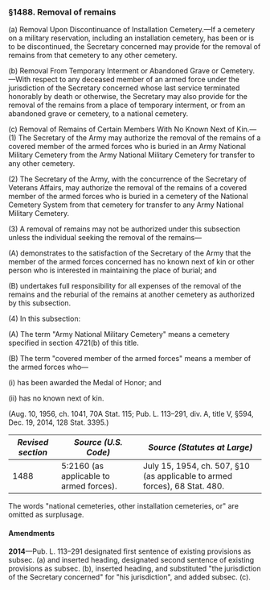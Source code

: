 ### §1488. Removal of remains ###

(a) Removal Upon Discontinuance of Installation Cemetery.—If a cemetery on a military reservation, including an installation cemetery, has been or is to be discontinued, the Secretary concerned may provide for the removal of remains from that cemetery to any other cemetery.

(b) Removal From Temporary Interment or Abandoned Grave or Cemetery.—With respect to any deceased member of an armed force under the jurisdiction of the Secretary concerned whose last service terminated honorably by death or otherwise, the Secretary may also provide for the removal of the remains from a place of temporary interment, or from an abandoned grave or cemetery, to a national cemetery.

(c) Removal of Remains of Certain Members With No Known Next of Kin.—(1) The Secretary of the Army may authorize the removal of the remains of a covered member of the armed forces who is buried in an Army National Military Cemetery from the Army National Military Cemetery for transfer to any other cemetery.

(2) The Secretary of the Army, with the concurrence of the Secretary of Veterans Affairs, may authorize the removal of the remains of a covered member of the armed forces who is buried in a cemetery of the National Cemetery System from that cemetery for transfer to any Army National Military Cemetery.

(3) A removal of remains may not be authorized under this subsection unless the individual seeking the removal of the remains—

(A) demonstrates to the satisfaction of the Secretary of the Army that the member of the armed forces concerned has no known next of kin or other person who is interested in maintaining the place of burial; and

(B) undertakes full responsibility for all expenses of the removal of the remains and the reburial of the remains at another cemetery as authorized by this subsection.

(4) In this subsection:

(A) The term "Army National Military Cemetery" means a cemetery specified in section 4721(b) of this title.

(B) The term "covered member of the armed forces" means a member of the armed forces who—

(i) has been awarded the Medal of Honor; and

(ii) has no known next of kin.

(Aug. 10, 1956, ch. 1041, 70A Stat. 115; Pub. L. 113–291, div. A, title V, §594, Dec. 19, 2014, 128 Stat. 3395.)

|*Revised section*|         *Source (U.S. Code)*          |                       *Source (Statutes at Large)*                       |
|-----------------|---------------------------------------|--------------------------------------------------------------------------|
|      1488       |5:2160 (as applicable to armed forces).|July 15, 1954, ch. 507, §10 (as applicable to armed forces), 68 Stat. 480.|

The words "national cemeteries, other installation cemeteries, or" are omitted as surplusage.

#### Amendments ####

**2014**—Pub. L. 113–291 designated first sentence of existing provisions as subsec. (a) and inserted heading, designated second sentence of existing provisions as subsec. (b), inserted heading, and substituted "the jurisdiction of the Secretary concerned" for "his jurisdiction", and added subsec. (c).
